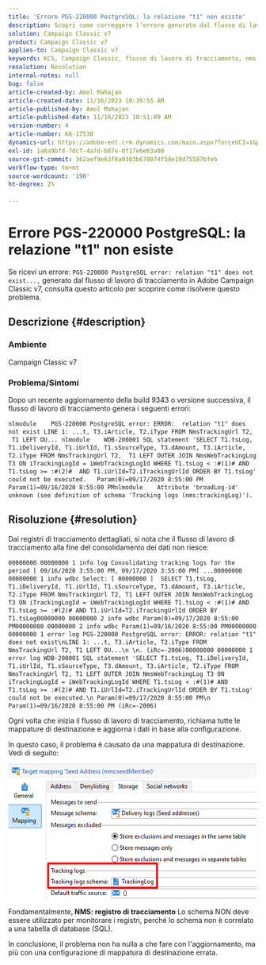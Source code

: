```yaml
---
title: 'Errore PGS-220000 PostgreSQL: la relazione "t1" non esiste'
description: Scopri come correggere l’errore generato dal flusso di lavoro di tracciamento dopo un recente aggiornamento della build 9343 o versione successiva in Adobe Campaign Classic v7.
solution: Campaign Classic v7
product: Campaign Classic v7
applies-to: Campaign Classic v7
keywords: KCS, Campaign Classic, flusso di lavoro di tracciamento, nms:TrackingLog
resolution: Resolution
internal-notes: null
bug: false
article-created-by: Amol Mahajan
article-created-date: 11/16/2023 10:39:55 AM
article-published-by: Amol Mahajan
article-published-date: 11/16/2023 10:51:09 AM
version-number: 4
article-number: KA-17530
dynamics-url: https://adobe-ent.crm.dynamics.com/main.aspx?forceUCI=1&pagetype=entityrecord&etn=knowledgearticle&id=65d80679-6c84-ee11-8179-6045bd0065b6
exl-id: 1a8a9bfd-7dcf-4a7d-b87e-0f17e6e63a08
source-git-commit: 362aef9e63f8a0303b670074f58e19d75587bfeb
workflow-type: tm+mt
source-wordcount: '198'
ht-degree: 2%

---
```


# Errore PGS-220000 PostgreSQL: la relazione &quot;t1&quot; non esiste


Se ricevi un errore: `PGS-220000 PostgreSQL error: relation "t1" does not exist...,` generato dal flusso di lavoro di tracciamento in Adobe Campaign Classic v7, consulta questo articolo per scoprire come risolvere questo problema.

## Descrizione {#description}


### <b>Ambiente</b>

Campaign Classic v7



### <b>Problema/Sintomi</b>

Dopo un recente aggiornamento della build 9343 o versione successiva, il flusso di lavoro di tracciamento genera i seguenti errori:




```
nlmodule    PGS-220000 PostgreSQL error: ERROR:  relation "t1" does not exist LINE 1: ...t, T3.iArticle, T2.iType FROM NmsTrackingUrl T2,  T1 LEFT OU... nlmodule    WDB-200001 SQL statement 'SELECT T1.tsLog, T1.iDeliveryId, T1.iUrlId, T1.sSourceType, T3.dAmount, T3.iArticle, T2.iType FROM NmsTrackingUrl T2,  T1 LEFT OUTER JOIN NmsWebTrackingLog T3 ON iTrackingLogId = iWebTrackingLogId WHERE T1.tsLog < :#(1)# AND T1.tsLog >= :#(2)#  AND T1.iUrlId=T2.iTrackingUrlId ORDER BY T1.tsLog' could not be executed.   Param(0)=09/17/2020 8:55:00 PM   Param(1)=09/16/2020 8:55:00 PMnlmodule    Attribute 'broadLog-id' unknown (see definition of schema 'Tracking logs (nms:trackingLog)').
```





## Risoluzione {#resolution}


Dai registri di tracciamento dettagliati, si nota che il flusso di lavoro di tracciamento alla fine del consolidamento dei dati non riesce:




```
00000000 00000000 1 info log Consolidating tracking logs for the period [ 09/16/2020 3:55:00 PM, 09/17/2020 3:55:00 PM[ ...00000000 00000000 1 info wdbc Select: [ 00000000 ]  SELECT T1.tsLog, T1.iDeliveryId, T1.iUrlId, T1.sSourceType, T3.dAmount, T3.iArticle, T2.iType FROM NmsTrackingUrl T2, T1 LEFT OUTER JOIN NmsWebTrackingLog T3 ON iTrackingLogId = iWebTrackingLogId WHERE T1.tsLog < :#(1)# AND T1.tsLog >= :#(2)# AND T1.iUrlId=T2.iTrackingUrlId ORDER BY T1.tsLog00000000 00000000 2 info wdbc Param(0)=09/17/2020 8:55:00 PM00000000 00000000 2 info wdbc Param(1)=09/16/2020 8:55:00 PM00000000 00000000 1 error log PGS-220000 PostgreSQL error: ERROR: relation "t1" does not exist\nLINE 1: ...t, T3.iArticle, T2.iType FROM NmsTrackingUrl T2, T1 LEFT OU...\n \n. (iRc=-2006)00000000 00000000 1 error log WDB-200001 SQL statement 'SELECT T1.tsLog, T1.iDeliveryId, T1.iUrlId, T1.sSourceType, T3.dAmount, T3.iArticle, T2.iType FROM NmsTrackingUrl T2, T1 LEFT OUTER JOIN NmsWebTrackingLog T3 ON iTrackingLogId = iWebTrackingLogId WHERE T1.tsLog < :#(1)# AND T1.tsLog >= :#(2)# AND T1.iUrlId=T2.iTrackingUrlId ORDER BY T1.tsLog' could not be executed.\n Param(0)=09/17/2020 8:55:00 PM\n Param(1)=09/16/2020 8:55:00 PM (iRc=-2006)
```




Ogni volta che inizia il flusso di lavoro di tracciamento, richiama tutte le mappature di destinazione e aggiorna i dati in base alla configurazione.

In questo caso, il problema è causato da una mappatura di destinazione. Vedi di seguito:

![](assets/a06a8deb-6536-ec11-b6e6-000d3a348885.png)

Fondamentalmente,<b> NMS: registro di tracciamento</b> Lo schema NON deve essere utilizzato per monitorare i registri, perché lo schema non è correlato a una tabella di database (SQL).

In conclusione, il problema non ha nulla a che fare con l&#39;aggiornamento, ma più con una configurazione di mappatura di destinazione errata.
